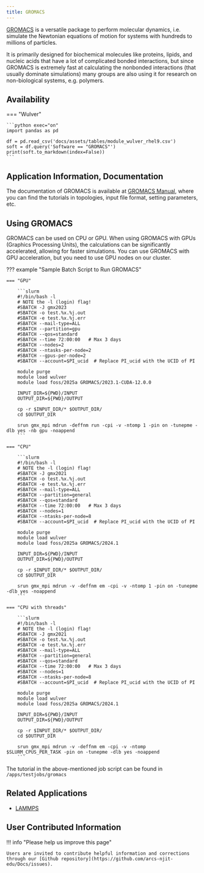 ```yaml
---
title: GROMACS
---
```


[GROMACS](https://www.gromacs.org) is a versatile package to perform molecular dynamics, i.e. simulate the Newtonian equations of motion for systems with hundreds to millions of particles.

It is primarily designed for biochemical molecules like proteins, lipids, and nucleic acids that have a lot of complicated bonded interactions, but since GROMACS is extremely fast at calculating the nonbonded interactions (that usually dominate simulations) many groups are also using it for research on non-biological systems, e.g. polymers.

## Availability

=== "Wulver"

    ```python exec="on"
    import pandas as pd
    
    df = pd.read_csv('docs/assets/tables/module_wulver_rhel9.csv')
    soft = df.query('Software == "GROMACS"')
    print(soft.to_markdown(index=False))
    ```

## Application Information, Documentation
The documentation of GROMACS is available at [GROMACS Manual](https://manual.gromacs.org/current/index.html), where you can find the tutorials in topologies, input file format, setting parameters, etc. 

## Using GROMACS
GROMACS can be used on CPU or GPU. When using GROMACS with GPUs (Graphics Processing Units), the calculations can be significantly accelerated, allowing for faster simulations. You can use GROMACS with GPU acceleration, but you need to use GPU nodes on our cluster. 

??? example "Sample Batch Script to Run GROMACS"

    === "GPU"
        
        ```slurm
        #!/bin/bash -l
        # NOTE the -l (login) flag!
        #SBATCH -J gmx2023
        #SBATCH -o test.%x.%j.out
        #SBATCH -e test.%x.%j.err
        #SBATCH --mail-type=ALL
        #SBATCH --partition=gpu
        #SBATCH --qos=standard
        #SBATCH --time 72:00:00   # Max 3 days
        #SBATCH --nodes=2
        #SBATCH --ntasks-per-node=2
        #SBATCH --gpus-per-node=2  
        #SBATCH --account=$PI_ucid  # Replace PI_ucid with the UCID of PI

        module purge
        module load wulver
        module load foss/2025a GROMACS/2023.1-CUDA-12.0.0

        INPUT_DIR=${PWD}/INPUT
        OUTPUT_DIR=${PWD}/OUTPUT

        cp -r $INPUT_DIR/* $OUTPUT_DIR/
        cd $OUTPUT_DIR

        srun gmx_mpi mdrun -deffnm run -cpi -v -ntomp 1 -pin on -tunepme -dlb yes -nb gpu -noappend
        ```

    === "CPU"
        
        ```slurm
        #!/bin/bash -l
        # NOTE the -l (login) flag!
        #SBATCH -J gmx2021
        #SBATCH -o test.%x.%j.out
        #SBATCH -e test.%x.%j.err
        #SBATCH --mail-type=ALL
        #SBATCH --partition=general
        #SBATCH --qos=standard
        #SBATCH --time 72:00:00   # Max 3 days
        #SBATCH --nodes=1
        #SBATCH --ntasks-per-node=8
        #SBATCH --account=$PI_ucid  # Replace PI_ucid with the UCID of PI

        module purge
        module load wulver
        module load foss/2025a GROMACS/2024.1

        INPUT_DIR=${PWD}/INPUT
        OUTPUT_DIR=${PWD}/OUTPUT

        cp -r $INPUT_DIR/* $OUTPUT_DIR/
        cd $OUTPUT_DIR

        srun gmx_mpi mdrun -v -deffnm em -cpi -v -ntomp 1 -pin on -tunepme -dlb yes -noappend
        ```

    === "CPU with threads"
        
        ```slurm
        #!/bin/bash -l
        # NOTE the -l (login) flag!
        #SBATCH -J gmx2021
        #SBATCH -o test.%x.%j.out
        #SBATCH -e test.%x.%j.err
        #SBATCH --mail-type=ALL
        #SBATCH --partition=general
        #SBATCH --qos=standard
        #SBATCH --time 72:00:00   # Max 3 days
        #SBATCH --nodes=1
        #SBATCH --ntasks-per-node=8
        #SBATCH --account=$PI_ucid  # Replace PI_ucid with the UCID of PI

        module purge
        module load wulver
        module load foss/2025a GROMACS/2024.1

        INPUT_DIR=${PWD}/INPUT
        OUTPUT_DIR=${PWD}/OUTPUT

        cp -r $INPUT_DIR/* $OUTPUT_DIR/
        cd $OUTPUT_DIR

        srun gmx_mpi mdrun -v -deffnm em -cpi -v -ntomp $SLURM_CPUS_PER_TASK -pin on -tunepme -dlb yes -noappend
        ```
        
    
The tutorial in the above-mentioned job script can be found in `/apps/testjobs/gromacs`


## Related Applications

* [LAMMPS](lammps.md)

## User Contributed Information

!!! info "Please help us improve this page"

    Users are invited to contribute helpful information and corrections through our [Github repository](https://github.com/arcs-njit-edu/Docs/issues).


